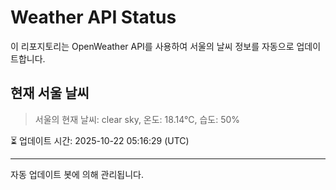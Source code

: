 
# Weather API Status

이 리포지토리는 OpenWeather API를 사용하여 서울의 날씨 정보를 자동으로 업데이트합니다.

## 현재 서울 날씨
> 서울의 현재 날씨: clear sky, 온도: 18.14°C, 습도: 50%

⏳ 업데이트 시간: 2025-10-22 05:16:29 (UTC)

---
자동 업데이트 봇에 의해 관리됩니다.
